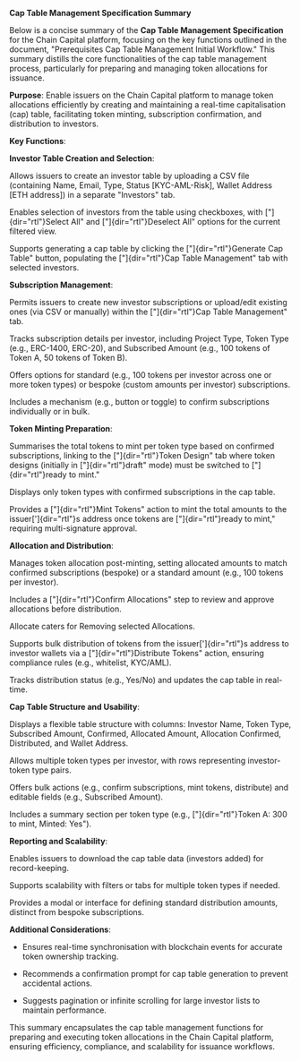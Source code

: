**Cap Table Management Specification Summary**

Below is a concise summary of the **Cap Table Management Specification**
for the Chain Capital platform, focusing on the key functions outlined
in the document, \"Prerequisites Cap Table Management Initial
Workflow.\" This summary distills the core functionalities of the cap
table management process, particularly for preparing and managing token
allocations for issuance.

**Purpose**: Enable issuers on the Chain Capital platform to manage
token allocations efficiently by creating and maintaining a real-time
capitalisation (cap) table, facilitating token minting, subscription
confirmation, and distribution to investors.

**Key Functions**:

**Investor Table Creation and Selection**:

Allows issuers to create an investor table by uploading a CSV file
(containing Name, Email, Type, Status \[KYC-AML-Risk\], Wallet Address
\[ETH address\]) in a separate \"Investors\" tab.

Enables selection of investors from the table using checkboxes, with
["]{dir="rtl"}Select All" and ["]{dir="rtl"}Deselect All" options for
the current filtered view.

Supports generating a cap table by clicking the ["]{dir="rtl"}Generate
Cap Table" button, populating the ["]{dir="rtl"}Cap Table Management"
tab with selected investors.

**Subscription Management**:

Permits issuers to create new investor subscriptions or upload/edit
existing ones (via CSV or manually) within the ["]{dir="rtl"}Cap Table
Management" tab.

Tracks subscription details per investor, including Project Type, Token
Type (e.g., ERC-1400, ERC-20), and Subscribed Amount (e.g., 100 tokens
of Token A, 50 tokens of Token B).

Offers options for standard (e.g., 100 tokens per investor across one or
more token types) or bespoke (custom amounts per investor)
subscriptions.

Includes a mechanism (e.g., button or toggle) to confirm subscriptions
individually or in bulk.

**Token Minting Preparation**:

Summarises the total tokens to mint per token type based on confirmed
subscriptions, linking to the ["]{dir="rtl"}Token Design" tab where
token designs (initially in ["]{dir="rtl"}draft" mode) must be switched
to ["]{dir="rtl"}ready to mint."

Displays only token types with confirmed subscriptions in the cap table.

Provides a ["]{dir="rtl"}Mint Tokens" action to mint the total amounts
to the issuer[']{dir="rtl"}s address once tokens are ["]{dir="rtl"}ready
to mint," requiring multi-signature approval.

**Allocation and Distribution**:

Manages token allocation post-minting, setting allocated amounts to
match confirmed subscriptions (bespoke) or a standard amount (e.g., 100
tokens per investor).

Includes a ["]{dir="rtl"}Confirm Allocations" step to review and approve
allocations before distribution.

Allocate caters for Removing selected Allocations.

Supports bulk distribution of tokens from the issuer[']{dir="rtl"}s
address to investor wallets via a ["]{dir="rtl"}Distribute Tokens"
action, ensuring compliance rules (e.g., whitelist, KYC/AML).

Tracks distribution status (e.g., Yes/No) and updates the cap table in
real-time.

**Cap Table Structure and Usability**:

Displays a flexible table structure with columns: Investor Name, Token
Type, Subscribed Amount, Confirmed, Allocated Amount, Allocation
Confirmed, Distributed, and Wallet Address.

Allows multiple token types per investor, with rows representing
investor-token type pairs.

Offers bulk actions (e.g., confirm subscriptions, mint tokens,
distribute) and editable fields (e.g., Subscribed Amount).

Includes a summary section per token type (e.g., ["]{dir="rtl"}Token A:
300 to mint, Minted: Yes").

**Reporting and Scalability**:

Enables issuers to download the cap table data (investors added) for
record-keeping.

Supports scalability with filters or tabs for multiple token types if
needed.

Provides a modal or interface for defining standard distribution
amounts, distinct from bespoke subscriptions.

**Additional Considerations**:

- Ensures real-time synchronisation with blockchain events for accurate
  token ownership tracking.

- Recommends a confirmation prompt for cap table generation to prevent
  accidental actions.

- Suggests pagination or infinite scrolling for large investor lists to
  maintain performance.

This summary encapsulates the cap table management functions for
preparing and executing token allocations in the Chain Capital platform,
ensuring efficiency, compliance, and scalability for issuance workflows.
